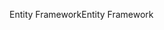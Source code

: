 <span data-ttu-id="e7350-101">Entity Framework</span><span class="sxs-lookup"><span data-stu-id="e7350-101">Entity Framework</span></span>